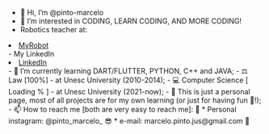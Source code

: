 - 👋 Hi, I’m @pinto-marcelo
- 👀 I’m interested in CODING, LEARN CODING, AND MORE CODING!
- Robotics teacher at: 
<li><a href="https://www.myrobot.com.br/"> MyRobot</a></li>
- My LinkedIn <li><a href="https://www.linkedin.com/in/marcelo-pinto-293778234/"> LinkedIn</a></li>
- 🌱 I’m currently learning DART/FLUTTER, PYTHON, C++ and JAVA;
- ⚖ Law [100%] - at Unesc University (2010-2014);
- 💻 Computer Science [ Loading % ] - at Unesc University (2021-now); 
- 💞️ This is just a personal page, most of all projects are for my own learning (or just for having fun 🤣!);
- 📫 How to reach me [both are very easy to reach me]: 👀
    * Personal instagram: @pinto_marcelo_ 😎
    * e-mail: marcelo.pinto.jus@gmail.com 📧

<!---

--->
